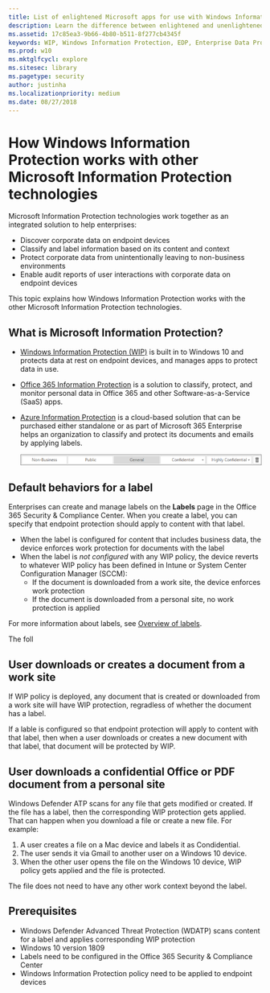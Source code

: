```yaml
---
title: List of enlightened Microsoft apps for use with Windows Information Protection (WIP) (Windows 10)
description: Learn the difference between enlightened and unenlightened apps, and then review the list of enlightened apps provided by Microsoft along with the text you will need to use to add them to your allowed apps list.
ms.assetid: 17c85ea3-9b66-4b80-b511-8f277cb4345f
keywords: WIP, Windows Information Protection, EDP, Enterprise Data Protection
ms.prod: w10
ms.mktglfcycl: explore
ms.sitesec: library
ms.pagetype: security
author: justinha
ms.localizationpriority: medium
ms.date: 08/27/2018
---
```


# How Windows Information Protection works with other Microsoft Information Protection technologies 

Microsoft Information Protection technologies work together as an integrated solution to help enterprises:

- Discover corporate data on endpoint devices
- Classify and label information based on its content and context
- Protect corporate data from unintentionally leaving to non-business environments
- Enable audit reports of user interactions with corporate data on endpoint devices

This topic explains how Windows Information Protection works with the other Microsoft Information Protection technologies.

## What is Microsoft Information Protection?

- [Windows Information Protection (WIP)](protect-enterprise-data-using-wip.md) is built in to Windows 10 and protects data at rest on endpoint devices, and manages apps to protect data in use.

- [Office 365 Information Protection](https://docs.microsoft.com/office365/securitycompliance/office-365-info-protection-for-gdpr-overview) is a solution to classify, protect, and monitor personal data in Office 365 and other Software-as-a-Service (SaaS) apps.

- [Azure Information Protection](https://docs.microsoft.com/azure/information-protection/what-is-information-protection) is a cloud-based solution that can be purchased either standalone or as part of Microsoft 365 Enterprise helps an organization to classify and protect its documents and emails by applying labels.

  ![Sensitivity labels](images/sensitivity-labels.png)

## Default behaviors for a label

Enterprises can create and manage labels on the **Labels** page in the Office 365 Security & Compliance Center. When you create a label, you can specify that endpoint protection should apply to content with that label. 

- When the label is configured for content that includes business data, the device enforces work protection for documents with the label
- When the label is *not configured* with any WIP policy, the device reverts to whatever WIP policy has been defined in Intune or System Center Configuration Manager (SCCM):
  - If the document is downloaded from a work site, the device enforces work protection
  - If the document is downloaded from a personal site, no work protection is applied

For more information about labels, see [Overview of labels](https://docs.microsoft.com/office365/securitycompliance/labels).

The foll

## User downloads or creates a document from a work site

If WIP policy is deployed, any document that is created or downloaded from a work site will have WIP protection, regradless of whether the document has a label.

If a lable is configured so that endpoint protection will apply to content with that label, then when a user downloads or creates a new document with that label, that document will be protected by WIP. 


<!-- Ask Brendan how a label is configured so that endpoint protection will apply it 
-->


## User downloads a confidential Office or PDF document from a personal site 

Windows Defender ATP scans for any file that gets modified or created. 
If the file has a label, then the corresponding WIP protection gets applied. 
That can happen when you download a file or create a new file. 
For example: 

1. A user creates a file on a Mac device and labels it as Condidential.
2. The user sends it via Gmail to another user on a Windows 10 device.
3. When the other user opens the file on the Windows 10 device, WIP policy gets applied and the file is protected.

The file does not need to have any other work context beyond the label. 

<!-- does not include PTXT 
-->

## Prerequisites

- Windows Defender Advanced Threat Protection (WDATP) scans content for a label and applies corresponding WIP protection
- Windows 10 version 1809
- Labels need to be configured in the Office 365 Security & Compliance Center
- Windows Information Protection policy need to be applied to endpoint devices







